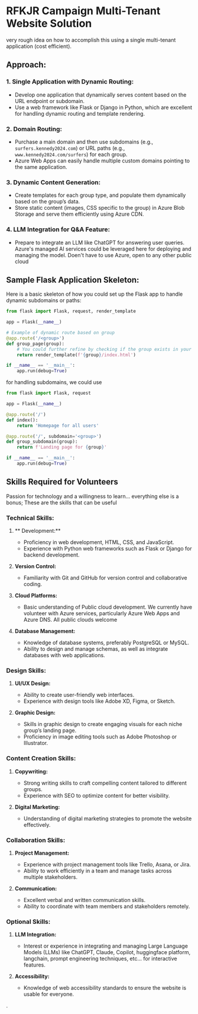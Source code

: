 # RFKJR Campaign Multi-Tenant Website Solution
very rough idea on how to accomplish this using a single multi-tenant application (cost efficient).  

## Approach:

### 1. Single Application with Dynamic Routing:
- Develop one application that dynamically serves content based on the URL endpoint or subdomain.
- Use a web framework like Flask or Django in Python, which are excellent for handling dynamic routing and template rendering.

### 2. Domain Routing:
- Purchase a main domain and then use subdomains (e.g., `surfers.kennedy2024.com`) or URL paths (e.g., `www.kennedy2024.com/surfers`) for each group.
- Azure Web Apps can easily handle multiple custom domains pointing to the same application.

### 3. Dynamic Content Generation:
- Create templates for each group type, and populate them dynamically based on the group’s data.
- Store static content (images, CSS specific to the group) in Azure Blob Storage and serve them efficiently using Azure CDN.

### 4. LLM Integration for Q&A Feature:
- Prepare to integrate an LLM like ChatGPT for answering user queries. Azure's managed AI services could be leveraged here for deploying and managing the model.  Doen't have to use Azure, open to any other public cloud

## Sample Flask Application Skeleton:

Here is a basic skeleton of how you could set up the Flask app to handle dynamic subdomains or paths:

```python
from flask import Flask, request, render_template

app = Flask(__name__)

# Example of dynamic route based on group
@app.route('/<group>')
def group_page(group):
    # You could further refine by checking if the group exists in your database or configuration
    return render_template(f'{group}/index.html')

if __name__ == '__main__':
    app.run(debug=True)
```

for handling subdomains, we could use
```python
from flask import Flask, request

app = Flask(__name__)

@app.route('/')
def index():
    return 'Homepage for all users'

@app.route('/', subdomain='<group>')
def group_subdomain(group):
    return f'Landing page for {group}'

if __name__ == '__main__':
    app.run(debug=True)
```


## Skills Required for Volunteers

Passion for technology and a willingness to learn... everything else is a bonus; These are the skills that can be useful

### Technical Skills:

1. ** Development:**
   - Proficiency in web development,  HTML, CSS, and JavaScript.
   - Experience with Python web frameworks such as Flask or Django for backend development.

2. **Version Control:**
   - Familiarity with Git and GitHub for version control and collaborative coding.

3. **Cloud Platforms:**
   - Basic understanding of Public cloud development.  We currently have volunteer with Azure services, particularly Azure Web Apps and Azure DNS.  All public clouds welcome

4. **Database Management:**
   - Knowledge of database systems, preferably PostgreSQL or MySQL.
   - Ability to design and manage schemas, as well as integrate databases with web applications.

### Design Skills:

1. **UI/UX Design:**
   - Ability to create user-friendly web interfaces.
   - Experience with design tools like Adobe XD, Figma, or Sketch.

2. **Graphic Design:**
   - Skills in graphic design to create engaging visuals for each niche group’s landing page.
   - Proficiency in image editing tools such as Adobe Photoshop or Illustrator.

### Content Creation Skills:

1. **Copywriting:**
   - Strong writing skills to craft compelling content tailored to different groups.
   - Experience with SEO to optimize content for better visibility.

2. **Digital Marketing:**
   - Understanding of digital marketing strategies to promote the website effectively.

### Collaboration Skills:

1. **Project Management:**
   - Experience with project management tools like Trello, Asana, or Jira.
   - Ability to work efficiently in a team and manage tasks across multiple stakeholders.

2. **Communication:**
   - Excellent verbal and written communication skills.
   - Ability to coordinate with team members and stakeholders remotely.

### Optional Skills:

1. **LLM Integration:**
   - Interest or experience in integrating and managing Large Language Models (LLMs) like ChatGPT, Claude, Copilot, huggingface platform, langchain, prompt engineering techniques, etc... for interactive features.

2. **Accessibility:**
   - Knowledge of web accessibility standards to ensure the website is usable for everyone.

.

